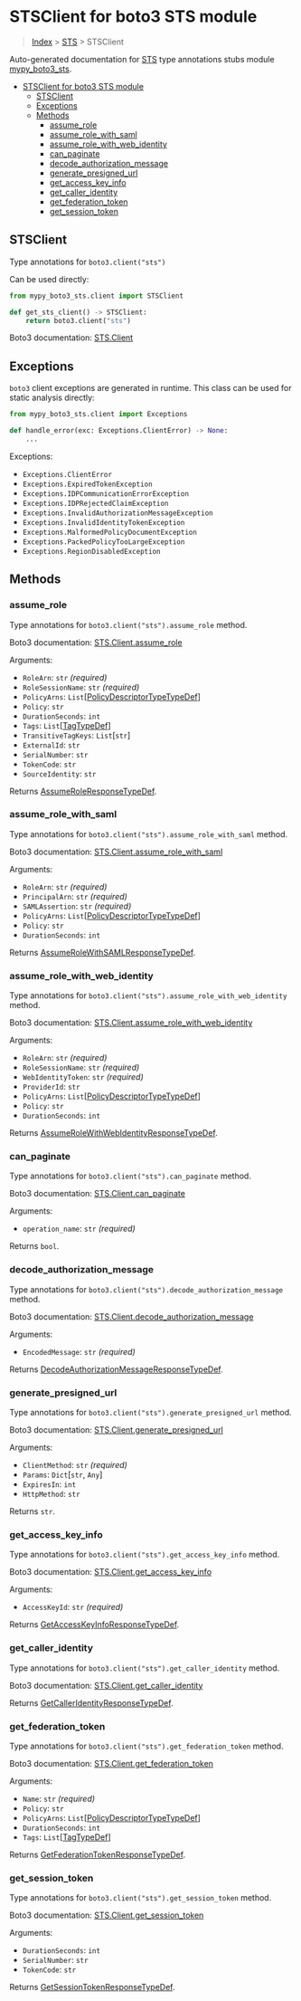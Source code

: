 # STSClient for boto3 STS module

> [Index](..) > [STS](.) > STSClient

Auto-generated documentation for
[STS](https://boto3.amazonaws.com/v1/documentation/api/1.17.73/reference/services/sts.html#STS)
type annotations stubs module
[mypy_boto3_sts](https://pypi.org/project/mypy-boto3-sts/).

- [STSClient for boto3 STS module](#stsclient-for-boto3-sts-module)
  - [STSClient](#stsclient)
  - [Exceptions](#exceptions)
  - [Methods](#methods)
    - [assume_role](#assume_role)
    - [assume_role_with_saml](#assume_role_with_saml)
    - [assume_role_with_web_identity](#assume_role_with_web_identity)
    - [can_paginate](#can_paginate)
    - [decode_authorization_message](#decode_authorization_message)
    - [generate_presigned_url](#generate_presigned_url)
    - [get_access_key_info](#get_access_key_info)
    - [get_caller_identity](#get_caller_identity)
    - [get_federation_token](#get_federation_token)
    - [get_session_token](#get_session_token)

## STSClient

Type annotations for `boto3.client("sts")`

Can be used directly:

```python
from mypy_boto3_sts.client import STSClient

def get_sts_client() -> STSClient:
    return boto3.client("sts")
```

Boto3 documentation:
[STS.Client](https://boto3.amazonaws.com/v1/documentation/api/1.17.73/reference/services/sts.html#STS.Client)

## Exceptions

`boto3` client exceptions are generated in runtime. This class can be used for
static analysis directly:

```python
from mypy_boto3_sts.client import Exceptions

def handle_error(exc: Exceptions.ClientError) -> None:
    ...
```

Exceptions:

- `Exceptions.ClientError`
- `Exceptions.ExpiredTokenException`
- `Exceptions.IDPCommunicationErrorException`
- `Exceptions.IDPRejectedClaimException`
- `Exceptions.InvalidAuthorizationMessageException`
- `Exceptions.InvalidIdentityTokenException`
- `Exceptions.MalformedPolicyDocumentException`
- `Exceptions.PackedPolicyTooLargeException`
- `Exceptions.RegionDisabledException`

## Methods

### assume_role

Type annotations for `boto3.client("sts").assume_role` method.

Boto3 documentation:
[STS.Client.assume_role](https://boto3.amazonaws.com/v1/documentation/api/1.17.73/reference/services/sts.html#STS.Client.assume_role)

Arguments:

- `RoleArn`: `str` *(required)*
- `RoleSessionName`: `str` *(required)*
- `PolicyArns`:
  `List`\[[PolicyDescriptorTypeTypeDef](./type_defs.md#policydescriptortypetypedef)\]
- `Policy`: `str`
- `DurationSeconds`: `int`
- `Tags`: `List`\[[TagTypeDef](./type_defs.md#tagtypedef)\]
- `TransitiveTagKeys`: `List`\[`str`\]
- `ExternalId`: `str`
- `SerialNumber`: `str`
- `TokenCode`: `str`
- `SourceIdentity`: `str`

Returns [AssumeRoleResponseTypeDef](./type_defs.md#assumeroleresponsetypedef).

### assume_role_with_saml

Type annotations for `boto3.client("sts").assume_role_with_saml` method.

Boto3 documentation:
[STS.Client.assume_role_with_saml](https://boto3.amazonaws.com/v1/documentation/api/1.17.73/reference/services/sts.html#STS.Client.assume_role_with_saml)

Arguments:

- `RoleArn`: `str` *(required)*
- `PrincipalArn`: `str` *(required)*
- `SAMLAssertion`: `str` *(required)*
- `PolicyArns`:
  `List`\[[PolicyDescriptorTypeTypeDef](./type_defs.md#policydescriptortypetypedef)\]
- `Policy`: `str`
- `DurationSeconds`: `int`

Returns
[AssumeRoleWithSAMLResponseTypeDef](./type_defs.md#assumerolewithsamlresponsetypedef).

### assume_role_with_web_identity

Type annotations for `boto3.client("sts").assume_role_with_web_identity`
method.

Boto3 documentation:
[STS.Client.assume_role_with_web_identity](https://boto3.amazonaws.com/v1/documentation/api/1.17.73/reference/services/sts.html#STS.Client.assume_role_with_web_identity)

Arguments:

- `RoleArn`: `str` *(required)*
- `RoleSessionName`: `str` *(required)*
- `WebIdentityToken`: `str` *(required)*
- `ProviderId`: `str`
- `PolicyArns`:
  `List`\[[PolicyDescriptorTypeTypeDef](./type_defs.md#policydescriptortypetypedef)\]
- `Policy`: `str`
- `DurationSeconds`: `int`

Returns
[AssumeRoleWithWebIdentityResponseTypeDef](./type_defs.md#assumerolewithwebidentityresponsetypedef).

### can_paginate

Type annotations for `boto3.client("sts").can_paginate` method.

Boto3 documentation:
[STS.Client.can_paginate](https://boto3.amazonaws.com/v1/documentation/api/1.17.73/reference/services/sts.html#STS.Client.can_paginate)

Arguments:

- `operation_name`: `str` *(required)*

Returns `bool`.

### decode_authorization_message

Type annotations for `boto3.client("sts").decode_authorization_message` method.

Boto3 documentation:
[STS.Client.decode_authorization_message](https://boto3.amazonaws.com/v1/documentation/api/1.17.73/reference/services/sts.html#STS.Client.decode_authorization_message)

Arguments:

- `EncodedMessage`: `str` *(required)*

Returns
[DecodeAuthorizationMessageResponseTypeDef](./type_defs.md#decodeauthorizationmessageresponsetypedef).

### generate_presigned_url

Type annotations for `boto3.client("sts").generate_presigned_url` method.

Boto3 documentation:
[STS.Client.generate_presigned_url](https://boto3.amazonaws.com/v1/documentation/api/1.17.73/reference/services/sts.html#STS.Client.generate_presigned_url)

Arguments:

- `ClientMethod`: `str` *(required)*
- `Params`: `Dict`\[`str`, `Any`\]
- `ExpiresIn`: `int`
- `HttpMethod`: `str`

Returns `str`.

### get_access_key_info

Type annotations for `boto3.client("sts").get_access_key_info` method.

Boto3 documentation:
[STS.Client.get_access_key_info](https://boto3.amazonaws.com/v1/documentation/api/1.17.73/reference/services/sts.html#STS.Client.get_access_key_info)

Arguments:

- `AccessKeyId`: `str` *(required)*

Returns
[GetAccessKeyInfoResponseTypeDef](./type_defs.md#getaccesskeyinforesponsetypedef).

### get_caller_identity

Type annotations for `boto3.client("sts").get_caller_identity` method.

Boto3 documentation:
[STS.Client.get_caller_identity](https://boto3.amazonaws.com/v1/documentation/api/1.17.73/reference/services/sts.html#STS.Client.get_caller_identity)

Returns
[GetCallerIdentityResponseTypeDef](./type_defs.md#getcalleridentityresponsetypedef).

### get_federation_token

Type annotations for `boto3.client("sts").get_federation_token` method.

Boto3 documentation:
[STS.Client.get_federation_token](https://boto3.amazonaws.com/v1/documentation/api/1.17.73/reference/services/sts.html#STS.Client.get_federation_token)

Arguments:

- `Name`: `str` *(required)*
- `Policy`: `str`
- `PolicyArns`:
  `List`\[[PolicyDescriptorTypeTypeDef](./type_defs.md#policydescriptortypetypedef)\]
- `DurationSeconds`: `int`
- `Tags`: `List`\[[TagTypeDef](./type_defs.md#tagtypedef)\]

Returns
[GetFederationTokenResponseTypeDef](./type_defs.md#getfederationtokenresponsetypedef).

### get_session_token

Type annotations for `boto3.client("sts").get_session_token` method.

Boto3 documentation:
[STS.Client.get_session_token](https://boto3.amazonaws.com/v1/documentation/api/1.17.73/reference/services/sts.html#STS.Client.get_session_token)

Arguments:

- `DurationSeconds`: `int`
- `SerialNumber`: `str`
- `TokenCode`: `str`

Returns
[GetSessionTokenResponseTypeDef](./type_defs.md#getsessiontokenresponsetypedef).
